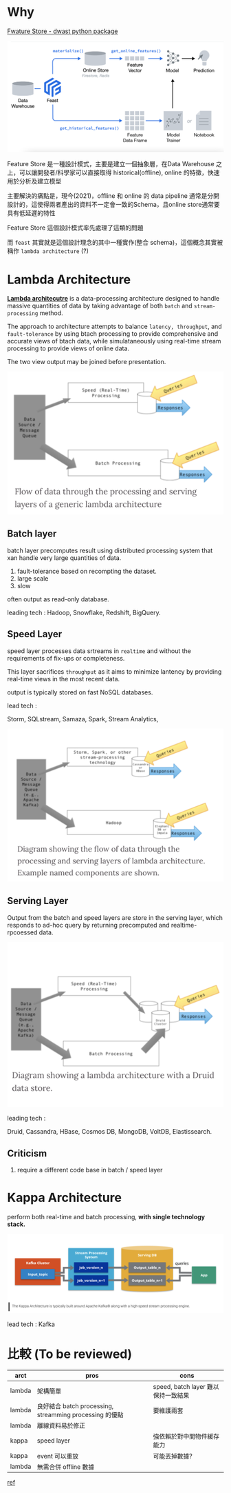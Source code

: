 # Why

[Fwature Store - dwast python package](https://github.com/feast-dev/feast)

<img src='assets/lambda_1.png'></img>

Feature Store 是一種設計模式，主要是建立一個抽象層，在Data Warehouse 之上，可以讓開發者/科學家可以直接取得 historical(offline), online 的特徵，快速用於分析及建立模型

主要解決的痛點是，現今(2021)，offline 和 online 的 data pipeline 通常是分開設計的，這使得兩者產出的資料不一定會一致的Schema，且online store通常要具有低延遲的特性

Feature Store 這個設計模式率先處理了這類的問題

而 `feast` 其實就是這個設計理念的其中一種實作(整合 schema)，這個概念其實被稱作 `lambda architecture` (?)

# Lambda Architecture

[**Lambda architecutre**](https://www.wikiwand.com/en/Lambda_architecture) is a data-processing architecture designed to handle massive quantities of data by taking advantage of both `batch` and `stream-processing` method.

The approach to architecture attempts to balance `latency, throughput`, and `fault-tolerance` by using btach processing to provide comprehensive and accurate views of btach data,
while simulataneously using real-time stream processing to provide views of online data.

The two view output may be joined before presentation.

<img src='assets/lambda_2.png'></img>

## Batch layer

batch layer precomputes result using distributed processing system that xan handle very large quantities of data.

1. fault-tolerance based on recompting the dataset.
2. large scale
3. slow

often output as read-only database.

leading tech : Hadoop, Snowflake, Redshift, BigQuery.

## Speed Layer

speed layer processes data srtreams in `realtime` and without the requirements of fix-ups or completeness.

This layer sacrifices `throughput` as it aims to minimize lantency by providing real-time views in the most recent data.

output is typically stored on fast NoSQL databases.

lead tech : 

Storm, SQLstream, Samaza, Spark, Stream Analytics, 

<img src='assets/lambda_3.png'></img>

## Serving Layer

Output from the batch and speed layers are store in the serving layer, which responds to ad-hoc query by returning precomputed and realtime-rpcoessed data.

<img src='assets/lambda_4.png'></img>

leading tech : 

Druid, Cassandra, HBase, Cosmos DB, MongoDB, VoltDB, Elastissearch.

## Criticism

1. require a different code base in batch / speed layer


# Kappa Architecture

perform both real-time and batch processing, **with single technology stack.**


<img src='assets/lambda_5.png'></img>

lead tech : Kafka

# 比較 (To be reviewed)

arct|pros|cons
-----|-----|-----
lambda|架構簡單|speed, batch layer 難以保持一致結果
lambda|良好結合 batch processing, streamming processing 的優點|要維護兩套|
lambda|離線資料易於修正||
kappa|speed layer|強依賴於對中間物件緩存能力|
kappa|event 可以重放|可能丟掉數據?|
lambda|無需合併 offline 數據||


[ref](https://acrofrank-b.github.io/post/lambda-jia-gou-vs-kappa-jia-gou/)

